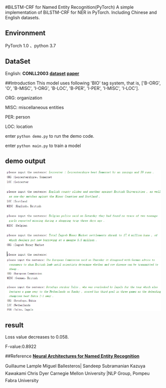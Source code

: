 #BiLSTM-CRF for Named Entity Recognition(PyTorch)
A simple implementation of BiLSTM-CRF for NER in PyTorch. 
Including Chinese and English datasets. 
## Environment
PyTorch 1.0 、python 3.7
## DataSet
English: **CONLL2003** [**dataset**](https://github.com/davidsbatista/NER-datasets/tree/master/CONLL2003)  [**paper**](https://aclweb.org/anthology/W03-0419)

##Introduction
This model uses following 'BIO' tag system, that is, ['B-ORG', 'O', 'B-MISC', 'I-ORG', 'B-LOC', 'B-PER', 'I-PER', 'I-MISC', 'I-LOC'].  

ORG: organization

MISC: miscellaneous entities

PER: person

LOC: location

enter `python demo.py` to run the demo code.

enter `python main.py` to train a model
## demo output
![avatar](demo_output.png)
![avatar](demo_output2.png)
## result
Loss value decreases to 0.058.  

F-value:0.8922

##Reference
[**Neural Architectures for Named Entity Recognition**](https://www.aclweb.org/anthology/N16-1030)

Guillaume Lample Miguel Ballesteros|
Sandeep Subramanian Kazuya Kawakami Chris Dyer
Carnegie Mellon University |NLP Group, Pompeu Fabra University